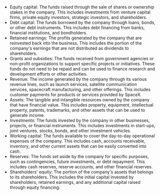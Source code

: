 
- Equity capital: The funds raised through the sale of shares or ownership stakes in the company. This includes investments from venture capital firms, private equity investors, strategic investors, and shareholders.
- Debt capital: The funds borrowed by the company through loans, bonds, or other debt instruments. This includes debt financing from banks, financial institutions, and bondholders.
- Retained earnings: The profits generated by the company that are reinvested back into the business. This includes the portion of the company's earnings that are not distributed as dividends to shareholders.
- Grants and subsidies: The funds received from government agencies or non-profit organizations to support specific projects or initiatives. These funds do not need to be repaid and can be used to finance research and development efforts or other activities.
- Revenue: The income generated by the company through its various revenue lines, such as launch services, satellite communication services, spacecraft manufacturing, and other offerings. This includes customer payments for products or services provided by SpaceX.
- Assets: The tangible and intangible resources owned by the company that have financial value. This includes property, equipment, intellectual property, patents, trademarks, and other assets that can be used to generate income.
- Investments: The funds invested by the company in other businesses, projects, or financial instruments. This includes investments in start-ups, joint ventures, stocks, bonds, and other investment vehicles.
- Working capital: The funds available to cover the day-to-day operational expenses of the company. This includes cash, accounts receivable, inventory, and other current assets that can be easily converted into cash.
- Reserves: The funds set aside by the company for specific purposes, such as contingencies, future investments, or debt repayment. This includes cash reserves, reserve accounts, and other financial reserves.
- Shareholders' equity: The portion of the company's assets that belongs to its shareholders. This includes the initial capital invested by shareholders, retained earnings, and any additional capital raised through equity financing.



